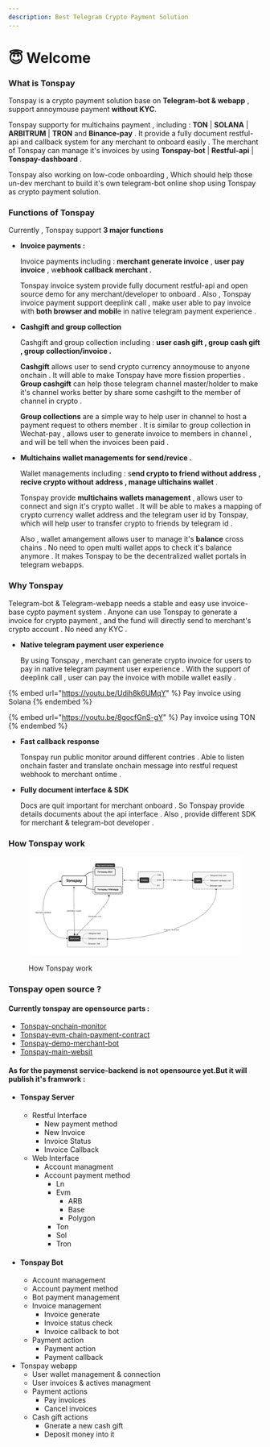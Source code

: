 ```yaml
---
description: Best Telegram Crypto Payment Solution
---
```


# 😇 Welcome

### What is Tonspay

Tonspay is a crypto payment solution base on **Telegram-bot & webapp** , support annoymouse payment **without KYC**.

Tonspay supporty for multichains payment , including : **TON** | **SOLANA** | **ARBITRUM** | **TRON** and **Binance-pay** . It provide a fully document restful-api and callback system for any merchant to onboard easily . The merchant of Tonspay can manage it's invoices by using **Tonspay-bot** | **Restful-api** | **Tonspay-dashboard** .&#x20;

Tonspay also working on low-code onboarding , Which should help those un-dev merchant to build it's own telegram-bot online shop using Tonspay as crypto payment solution.

### Functions of Tonspay

Currently , Tonspay support **3 major functions**&#x20;

*   **Invoice payments :**

    Invoice payments including : **merchant generate invoice** , **user pay invoice** , w**ebhook callback merchant .**&#x20;

    Tonspay invoice system provide fully document restful-api and open source demo for any merchant/developer to onboard . Also , Tonspay invoice payment support deeplink call , make user able to pay invoice with **both browser and mobil**e in native telegram payment experience .&#x20;
*   **Cashgift and group collection**

    Cashgift and group collection including : **user cash gift , group cash gift , group collection/invoice .**

    **Cashgift** allows user to send crypto currency annoymouse to anyone onchain . It will able to make Tonspay have more fission properties .  **Group cashgift** can help those telegram channel master/holder to make it's channel works better by share some cashgift to the member of channel in crypto .&#x20;

    **Group collections** are a simple way to help user in channel to host a payment request to others member . It is similar to group collection in Wechat-pay , allows user to generate invoice to members in channel , and will be tell when the invoices been paid .
*   **Multichains wallet managements for send/revice .**

    Wallet managements including : s**end crypto to friend without address , recive crypto without address , manage ultichains wallet** .

    Tonspay provide **multichains wallets management** , allows user to connect and sign it's crypto wallet . It will be able to makes a mapping of crypto currency wallet address and the telegram user id by Tonspay, which will help user to transfer crypto to friends by telegram id .

    Also , wallet amangement allows user to manage it's **balance** cross chains . No need to open multi wallet apps to check it's balance anymore . It makes Tonspay to be the decentralized wallet portals in telegram webapps.

### Why Tonspay&#x20;

Telegram-bot & Telegram-webapp needs a stable and easy use invoice-base cypto payment system . Anyone can use Tonspay to generate a invoice for crypto payment , and the fund will directly send to merchant's crypto account . No need any KYC .

*   **Native telegram payment user experience**&#x20;

    By using Tonspay , merchant can generate crypto invoice for users to pay in native telegram payment user experience . With the support of deeplink call , user can pay the invoice with mobile wallet easily .

{% embed url="https://youtu.be/Udih8k6UMqY" %}
Pay invoice using Solana
{% endembed %}

{% embed url="https://youtu.be/8gocfGnS-gY" %}
Pay invoice using TON
{% endembed %}

*   **Fast callback response**&#x20;

    Tonspay run public monitor around different contries . Able to listen onchain faster and translate onchain message into restful request webhook to merchant ontime .
*   **Fully document interface & SDK**&#x20;

    Docs are quit important for merchant onboard . So Tonspay provide details documents about the api interface . Also , provide different SDK for merchant & telegram-bot developer .&#x20;

### How Tonspay work

<figure><img src=".gitbook/assets/Tonspay.png" alt=""><figcaption><p>How Tonspay work</p></figcaption></figure>

### Tonspay open source ?&#x20;

#### Currently tonspay are opensource parts :&#x20;

* [Tonspay-onchain-monitor](https://github.com/Tonspay/Tonspay-monitor)
* [Tonspay-evm-chain-payment-contract](https://github.com/Tonspay/Tonspay-evm-router-contract)
* [Tonspay-demo-merchant-bot](https://github.com/Tonspay/Tonspay-demo-steam-mystery-box-bot)
* [Tonspay-main-websit](https://github.com/Tonspay/Tonspay-websit)

#### As for the paymenst service-backend is not opensource yet.But it will publish it's framwork :

* #### Tonspay Server
  * Restful Interface
    * New payment method
    * New Invoice
    * Invoice Status
    * Invoice Callback
  * Web Interface
    * Account managment
    * Account payment method
      * Ln
      * Evm
        * ARB
        * Base
        * Polygon
      * Ton
      * Sol
      * Tron
* #### Tonspay Bot
  * Account management
  * Account payment method
  * Bot payment management
  * Invoice management
    * Invoice generate
    * Invoice status check
    * Invoice callback to bot
  * Payment action
    * Payment action
    * Payment callback
* Tonspay webapp
  * User wallet management  & connection
  * User invoices & actives managment
  * Payment actions
    * Pay invoices
    * Cancel invoices
  * Cash gift actions
    * Gnerate a new cash gift
    * Deposit money into it&#x20;
